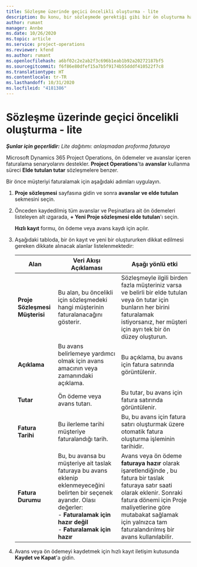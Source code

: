 ```yaml
---
title: Sözleşme üzerinde geçici öncelikli oluşturma - lite
description: Bu konu, bir sözleşmede gerektiği gibi bir ön oluşturma hakkında bilgi sağlar.
author: rumant
manager: Annbe
ms.date: 10/26/2020
ms.topic: article
ms.service: project-operations
ms.reviewer: kfend
ms.author: rumant
ms.openlocfilehash: a6bf02c2e2ab2f3c696b1eab1b92a20272187bf5
ms.sourcegitcommit: f6f86e80dfef15a7b5f9174b55dddf410522f7c8
ms.translationtype: HT
ms.contentlocale: tr-TR
ms.lasthandoff: 10/31/2020
ms.locfileid: "4181386"
---
```

# <a name="creating-an-ad-hoc-advance-on-a-contract---lite"></a>Sözleşme üzerinde geçici öncelikli oluşturma - lite

_**Şunlar için geçerlidir:** Lite dağıtımı: anlaşmadan proforma faturaya_

Microsoft Dynamics 365 Project Operations, ön ödemeler ve avanslar içeren faturalama senaryolarını destekler. **Project Operations**'ta **avanslar** kullanma süreci **Elde tutulan tutar** sözleşmelere benzer. 

Bir önce müşteriyi faturalamak için aşağıdaki adımları uygulayın.

1. **Proje sözleşmesi** sayfasına gidin ve sonra **avanslar ve elde tutulan** sekmesini seçin.
2. Önceden kaydedilmiş tüm avanslar ve Peşinatlara ait ön ödemeleri listeleyen alt ızgarada, **+ Yeni Proje sözleşmesi elde tutulan**'ı seçin. 

    **Hızlı kayıt** formu, ön ödeme veya avans kaydı için açılır.
    
3. Aşağıdaki tabloda, bir ön kayıt ve yeni bir oluştururken dikkat edilmesi gereken dikkate alınacak alanlar listelenmektedir:

    | Alan | Veri Akışı Açıklaması | Aşağı yönlü etki |
    | --- | --- | --- |
    | **Proje Sözleşmesi Müşterisi** | Bu alan, bu öncelikli için sözleşmedeki hangi müşterinin faturalanacağını gösterir. | Sözleşmeyle ilgili birden fazla müşteriniz varsa ve belirli bir elde tutulan veya ön tutar için bunların her birini faturalamak istiyorsanız, her müşteri için ayrı tek bir ön düzey oluşturun. |
    | **Açıklama** | Bu avans belirlemeye yardımcı olmak için avans amacının veya zamanındaki açıklama. | Bu açıklama, bu avans için fatura satırında görüntülenir. |
    | **Tutar** | Ön ödeme veya avans tutarı. | Bu tutar, bu avans için fatura satırında görüntülenir. |
    | **Fatura Tarihi** | Bu ilerleme tarihi müşteriye faturalandığı tarih. | Bu, bu avans için fatura satırı oluşturmak üzere otomatik fatura oluşturma işleminin tarihidir. |
    | **Fatura Durumu** | Bu, bu avansa bu müşteriye ait taslak faturaya bu avans eklenip eklenmeyeceğini belirten bir seçenek ayarıdır. Olası değerler:</br>- **Faturalamak için hazır değil**</br>- **Faturalamak için hazır** | Avans veya ön ödeme **faturaya hazır** olarak işaretlendiğinde , bu fatura bir taslak faturaya satır saati olarak eklenir. Sonraki fatura dönemi için Proje maliyetlerine göre mutabakat sağlamak için yalnızca tam faturalandırılmış bir avans kullanılabilir. |

4. Avans veya ön ödemeyi kaydetmek için hızlı kayıt iletişim kutusunda **Kaydet ve Kapat**'a gidin.
